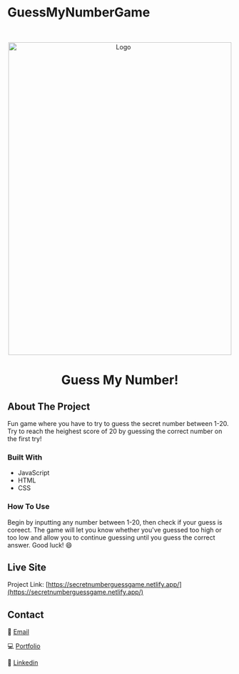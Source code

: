 # GuessMyNumberGame

<!-- PROJECT LOGO -->
<br />
<p align="center">
    <img src="https://jamesbaptiste.github.io/Portfolio-site%20copy/images/guessGame.gif" alt="Logo" width="500" height="700">
  </a>
<h1 align="center">Guess My Number!</h1>

<!-- TABLE OF CONTENTS 
<details open="open">
  <summary>Table of Contents</summary>
  <ol>
    <li>
      <a href="#about-the-project">About The Project</a>
      <ul>
        <li><a href="#built-with">Built With</a></li>
      </ul>
    </li>
    <li><a href="#usage">Usage</a></li>
    <li><a href="#roadmap">Roadmap</a></li>
    <li><a href="#contributing">Contributing</a></li>
    <li><a href="#license">License</a></li>
    <li><a href="#contact">Contact</a></li>
    <li><a href="#acknowledgements">Acknowledgements</a></li>
  </ol>
</details>
-->

<!-- ABOUT THE PROJECT -->
## About The Project
Fun game where you have to try to guess the secret number between 1-20. Try to reach the heighest score of 20 by guessing the correct number on the first try!


### Built With

* JavaScript
* HTML
* CSS

### How To Use

Begin by inputting any number between 1-20, then check if your guess is coreect. The game will let you know whether you've guessed too high or too low and allow you to continue guessing until you guess the correct answer. Good luck! :smile:

<!-- LIVE SITE -->
## Live Site

Project Link: [https://secretnumberguessgame.netlify.app/](https://secretnumberguessgame.netlify.app/)


<!-- CONTACT -->
## Contact

:email: [Email](Jamesbaptiste@yahoo.com)

:computer: [Portfolio](https://jamesbaptiste.github.io/)

:link: [Linkedin](https://linkedin.com/in/james-baptiste-7005097b)



<!-- extras
* [GitHub Emoji Cheat Sheet](https://www.webpagefx.com/tools/emoji-cheat-sheet)
* [Img Shields](https://shields.io)
* [Choose an Open Source License](https://choosealicense.com)
* [GitHub Pages](https://pages.github.com)
* [Animate.css](https://daneden.github.io/animate.css)
* [Loaders.css](https://connoratherton.com/loaders)
* [Slick Carousel](https://kenwheeler.github.io/slick)
* [Smooth Scroll](https://github.com/cferdinandi/smooth-scroll)
* [Sticky Kit](http://leafo.net/sticky-kit)
* [JVectorMap](http://jvectormap.com)
* [Font Awesome](https://fontawesome.com)
-->


